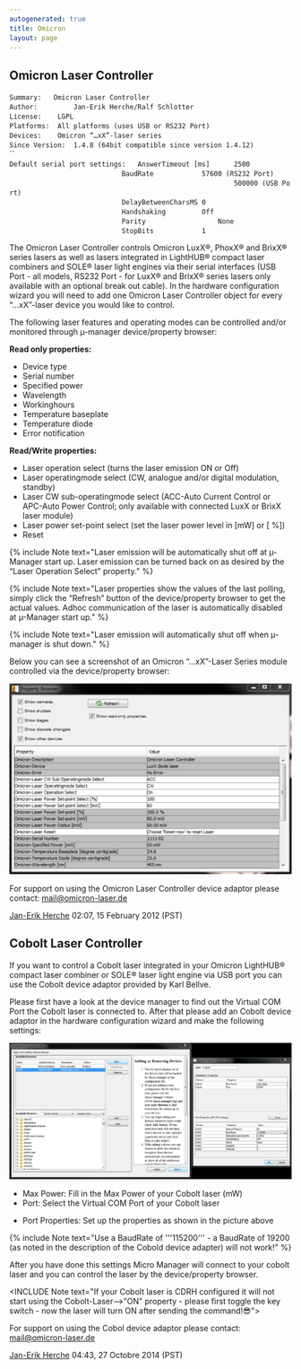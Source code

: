 ```yaml
---
autogenerated: true
title: Omicron
layout: page
---
```


## Omicron Laser Controller

`Summary:   Omicron Laser Controller`  
`Author:         Jan-Erik Herche/Ralf Schlotter`  
`License:    LGPL`  
`Platforms:  All platforms (uses USB or RS232 Port)`  
`Devices:    Omicron “…xX”-laser series`  
`Since Version:  1.4.8 (64bit compatible since version 1.4.12)`  
``  
`Default serial port settings:   AnswerTimeout [ms]      2500`  
`                            BaudRate            57600 (RS232 Port) `  
`                                                        500000 (USB Port)`  
`                            DelayBetweenCharsMS 0`  
`                            Handshaking         Off`  
`                            Parity                  None`  
`                            StopBits            1`

The Omicron Laser Controller controls Omicron LuxX®, PhoxX® and BrixX®
series lasers as well as lasers integrated in LightHUB® compact laser
combiners and SOLE® laser light engines via their serial interfaces (USB
Port - all models, RS232 Port - for LuxX® and BrixX® series lasers only
available with an optional break out cable). In the hardware
configuration wizard you will need to add one Omicron Laser Controller
object for every “…xX”-laser device you would like to control.

The following laser features and operating modes can be controlled
and/or monitored through µ-manager device/property browser:

**Read only properties:**

-   Device type
-   Serial number
-   Specified power
-   Wavelength
-   Workinghours
-   Temperature baseplate
-   Temperature diode
-   Error notification

**Read/Write properties:**

-   Laser operation select (turns the laser emission ON or Off)
-   Laser operatingmode select (CW, analogue and/or digital modulation,
    standby)
-   Laser CW sub-operatingmode select (ACC-Auto Current Control or
    APC-Auto Power Control; only available with connected LuxX or BrixX
    laser module)
-   Laser power set-point select (set the laser power level in \[mW\] or
    \[ %\])
-   Reset

{% include Note text="Laser emission will be automatically shut off at µ-Manager start up. Laser emission can be turned back on as desired by the “Laser Operation Select” property." %}

{% include Note text="Laser properties show the values of the last polling, simply click the “Refresh” button of the device/property browser to get the actual values. Adhoc communication of the laser is automatically disabled at µ-Manager start up." %}

{% include Note text="Laser emission will automatically shut off when µ-manager is shut down." %}

Below you can see a screenshot of an Omicron “…xX”-Laser Series module
controlled via the device/property browser:

![](media/Omicronproperties.jpg "media/Omicronproperties.jpg")

For support on using the Omicron Laser Controller device adaptor please
contact: mail@omicron-laser.de

[Jan-Erik Herche](User:Jan-Erik_Herche "wikilink") 02:07, 15 February
2012 (PST)

## Cobolt Laser Controller

If you want to control a Cobolt laser integrated in your Omicron
LightHUB® compact laser combiner or SOLE® laser light engine via USB
port you can use the Cobolt device adaptor provided by Karl Bellve.

Please first have a look at the device manager to find out the Virtual
COM Port the Cobolt laser is connected to. After that please add an
Cobolt device adaptor in the hardware configuration wizard and make the
following settings:

![](media/Omicron2.png "media/Omicron2.png")

-   Max Power: Fill in the Max Power of your Cobolt laser (mW)
-   Port: Select the Virtual COM Port of your Cobolt laser

<!-- -->

-   Port Properties: Set up the properties as shown in the picture above

{% include Note text="Use a BaudRate of '''115200''' - a BaudRate of 19200 (as noted in the description of the Cobold device adapter) will not work!" %}

After you have done this settings Micro Manager will connect to your
cobolt laser and you can control the laser by the device/property
browser.

&lt;INCLUDE Note text="If your Cobolt laser is CDRH configured it will
not start using the Cobolt-Laser--&gt;"ON" property - please first
toggle the key switch - now the laser will turn ON after sending the
command!😎"&gt;

For support on using the Cobol device adaptor please contact:
mail@omicron-laser.de

[Jan-Erik Herche](User:Jan-Erik_Herche "wikilink") 04:43, 27 Octobre
2014 (PST)
